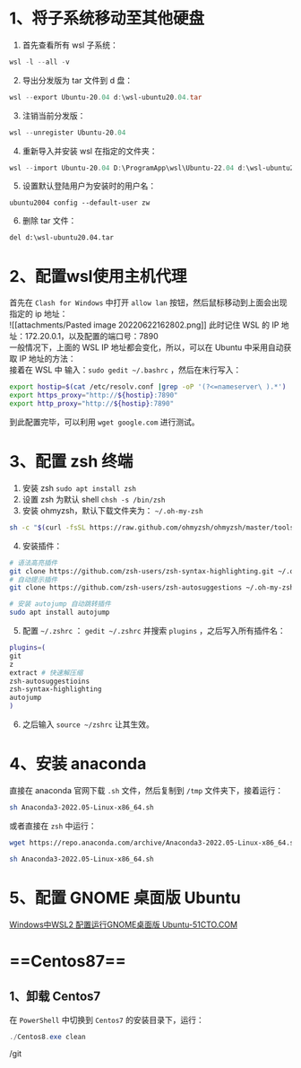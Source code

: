 # 1、将子系统移动至其他硬盘
1. 首先查看所有 wsl 子系统：
```powershell
wsl -l --all -v
```
2. 导出分发版为 tar 文件到 d 盘：
```powershell
wsl --export Ubuntu-20.04 d:\wsl-ubuntu20.04.tar
```
3. 注销当前分发版：
```powershell
wsl --unregister Ubuntu-20.04
```
4. 重新导入并安装 wsl 在指定的文件夹：
```powershell
wsl --import Ubuntu-20.04 D:\ProgramApp\wsl\Ubuntu-22.04 d:\wsl-ubuntu20.04.tar --version 2
```
5. 设置默认登陆用户为安装时的用户名：
```
ubuntu2004 config --default-user zw
```
6. 删除 tar 文件：
```
del d:\wsl-ubuntu20.04.tar
```
# 2、配置wsl使用主机代理
首先在 `Clash for Windows` 中打开 `allow lan` 按钮，然后鼠标移动到上面会出现指定的 ip 地址：  
![[attachments/Pasted image 20220622162802.png]]
此时记住 WSL 的 IP 地址：172.20.0.1，以及配置的端口号：7890   
一般情况下，上面的 WSL IP 地址都会变化，所以，可以在 Ubuntu 中采用自动获取 IP 地址的方法：  
接着在 WSL 中 输入：`sudo gedit ~/.bashrc` ，然后在末行写入：
```bash
export hostip=$(cat /etc/resolv.conf |grep -oP '(?<=nameserver\ ).*')
export https_proxy="http://${hostip}:7890"
export http_proxy="http://${hostip}:7890"
```
到此配置完毕，可以利用 `wget google.com` 进行测试。
# 3、配置 zsh 终端
1. 安装 zsh
`sudo apt install zsh`
2. 设置 zsh 为默认 shell
`chsh -s /bin/zsh`
3. 安装 ohmyzsh，默认下载文件夹为： `~/.oh-my-zsh`
```bash
sh -c "$(curl -fsSL https://raw.github.com/ohmyzsh/ohmyzsh/master/tools/install.sh)"
```
4. 安装插件：
```bash
# 语法高亮插件 
git clone https://github.com/zsh-users/zsh-syntax-highlighting.git ~/.oh-my-zsh/custom/plugins/zsh-syntax-highlighting 
# 自动提示插件 
git clone https://github.com/zsh-users/zsh-autosuggestions ~/.oh-my-zsh/custom/plugins/zsh-autosuggestions

# 安装 autojump 自动跳转插件
sudo apt install autojump
```
5. 配置 `~/.zshrc` ： `gedit ~/.zshrc` 并搜索 `plugins` ，之后写入所有插件名：
```bash
plugins=(
git
z
extract # 快速解压缩
zsh-autosuggestioins
zsh-syntax-highlighting
autojump
)
```
6. 之后输入 `source ~/zshrc`  让其生效。
# 4、安装 anaconda
直接在 anaconda 官网下载 `.sh` 文件，然后复制到 `/tmp` 文件夹下，接着运行：
```zsh
sh Anaconda3-2022.05-Linux-x86_64.sh
```
或者直接在 `zsh` 中运行：
```zsh
wget https://repo.anaconda.com/archive/Anaconda3-2022.05-Linux-x86_64.sh

sh Anaconda3-2022.05-Linux-x86_64.sh
```
# 5、配置 GNOME 桌面版 Ubuntu
[Windows中WSL2 配置运行GNOME桌面版 Ubuntu-51CTO.COM](https://os.51cto.com/article/698844.html)


# ==Centos87==
## 1、卸载 Centos7
在 `PowerShell` 中切换到 `Centos7` 的安装目录下，运行：
```powershell
./Centos8.exe clean
```


/git